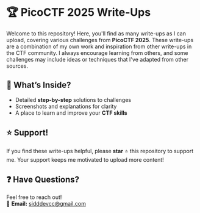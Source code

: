 # 🏆 PicoCTF 2025 Write-Ups  

Welcome to this repository! Here, you'll find as many write-ups as I can upload, covering various challenges from **PicoCTF 2025**. These write-ups are a combination of my own work and inspiration from other write-ups in the CTF community. I always encourage learning from others, and some challenges may include ideas or techniques that I've adapted from other sources.

## 📂 What’s Inside?
- Detailed **step-by-step** solutions to challenges  
- Screenshots and explanations for clarity  
- A place to learn and improve your **CTF skills**  

## ⭐ Support!  
If you find these write-ups helpful, please **star** ⭐ this repository to support me. Your support keeps me motivated to upload more content!

## ❓ Have Questions?  
Feel free to reach out!  
📧 **Email:** sidddevcc@gmail.com
